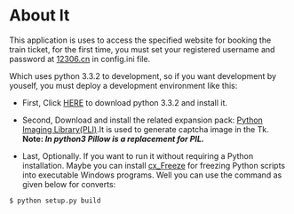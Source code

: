 # About It
This application is uses to access the specified website for booking the train ticket, for the first time, you must set your registered username and password at [12306.cn](http://www.12306.cn/mormhweb/) in config.ini file.

Which uses python 3.3.2 to development, so if you want development by youself, you must deploy a development environment like this:

* First, Click [HERE](http://www.python.org/getit) to download python 3.3.2 and install it.

* Second, Download and install the related expansion pack: [Python Imaging Library(PLI)](http://www.lfd.uci.edu/~gohlke/pythonlibs/#pil).It is used to generate captcha image in the Tk. **Note: *In python3 Pillow is a replacement for PIL.***

* Last, Optionally. If you want to run it without requiring a Python installation. Maybe you can install [cx_Freeze](http://cx-freeze.sourceforge.net/) for freezing Python scripts into executable Windows programs. Well you can use the command as given below for converts:
```shell
$ python setup.py build
```
